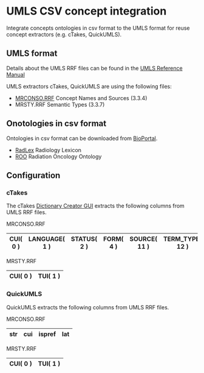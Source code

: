# UMLS CSV concept integration

Integrate concepts ontologies in csv format to the UMLS format for reuse concept extractors (e.g. cTakes, QuickUMLS).

## UMLS format

Details about the UMLS RRF files can be found in the [UMLS Reference Manual](https://www.ncbi.nlm.nih.gov/books/NBK9685/)

UMLS extractors cTakes, QuickUMLS are using the following files:
- [MRCONSO.RRF](https://www.ncbi.nlm.nih.gov/books/NBK9685/table/ch03.T.concept_names_and_sources_file_mr/?report=objectonly) Concept Names and Sources (3.3.4)
- MRSTY.RRF Semantic Types (3.3.7)
    

## Onotologies in csv format

Ontologies in csv format can be downloaded from [BioPortal](http://bioportal.bioontology.org).
 
- [RadLex](http://bioportal.bioontology.org/ontologies/RADLEX) Radiology Lexicon
- [ROO](https://bioportal.bioontology.org/ontologies/ROO) Radiation Oncology Ontology


    
## Configuration

### cTakes

The cTakes [Dictionary Creator GUI](https://cwiki.apache.org/confluence/display/CTAKES/Dictionary+Creator+GUI) extracts the following columns from UMLS RRF files.

MRCONSO.RRF

| CUI( 0 ) | LANGUAGE( 1 ) | STATUS( 2 ) | FORM( 4 ) | SOURCE( 11 ) | TERM_TYPE( 12 ) | SOURCE_CODE( 13 ) | TEXT( 14 ) |
|----------|---------------|-------------|-----------|--------------|-----------------|-------------------|------------|

MRSTY.RRF

| CUI( 0 ) | TUI( 1 ) |
|----------|----------|



### QuickUMLS

QuickUMLS extracts the following columns from UMLS RRF files.

MRCONSO.RRF

| str | cui | ispref | lat |
|-----|-----|--------|-----|
  
MRSTY.RRF

| CUI( 0 ) | TUI( 1 ) |
|----------|----------|

